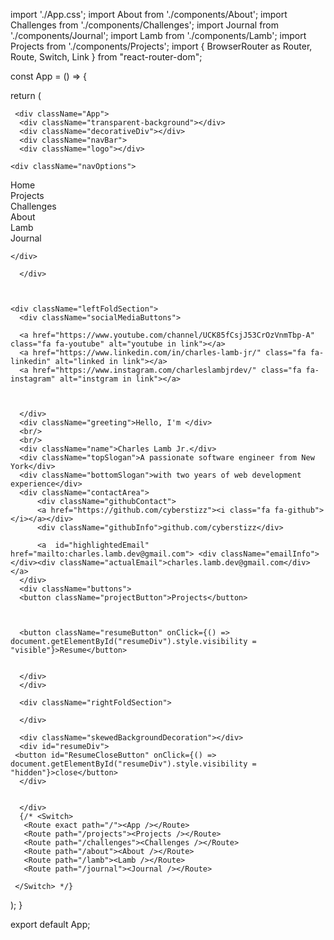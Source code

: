 import './App.css';
import About from './components/About';
import Challenges from './components/Challenges';
import Journal from './components/Journal';
import Lamb from './components/Lamb';
import Projects from './components/Projects';
import { BrowserRouter as Router, Route, Switch, Link } from "react-router-dom";

const App = () => {  

  return (
    <Router>
    
     
     <div className="App">
      <div className="transparent-background"></div>
      <div className="decorativeDiv"></div>
      <div className="navBar">
      <div className="logo"></div>

    <div className="navOptions">
      
   <div className="home">Home</div>
   <div className="projects">Projects</div>
   <div className="challenges">Challenges</div>
   <div className="about">About</div>
   <div className="lamb">Lamb</div>
   <div className="journal">Journal</div>
  
    </div>

      </div>

    
      
    <div className="leftFoldSection">
      <div className="socialMediaButtons">

      <a href="https://www.youtube.com/channel/UCK85fCsjJ53CrOzVnmTbp-A" class="fa fa-youtube" alt="youtube in link"></a>
      <a href="https://www.linkedin.com/in/charles-lamb-jr/" class="fa fa-linkedin" alt="linked in link"></a>
      <a href="https://www.instagram.com/charleslambjrdev/" class="fa fa-instagram" alt="instgram in link"></a>



      </div>
      <div className="greeting">Hello, I'm </div> 
      <br/>
      <br/>
      <div className="name">Charles Lamb Jr.</div>
      <div className="topSlogan">A passionate software engineer from New York</div>
      <div className="bottomSlogan">with two years of web development experience</div>
      <div className="contactArea">
          <div className="githubContact">
          <a href="https://github.com/cyberstizz"><i class="fa fa-github"></i></a></div>
          <div className="githubInfo">github.com/cyberstizz</div>
      
          <a  id="highlightedEmail" href="mailto:charles.lamb.dev@gmail.com"> <div className="emailInfo"></div><div className="actualEmail">charles.lamb.dev@gmail.com</div></a>
      </div>
      <div className="buttons">
      <button className="projectButton">Projects</button>


      
      <button className="resumeButton" onClick={() => document.getElementById("resumeDiv").style.visibility = "visible"}>Resume</button>


      </div>
      </div>
     
      <div className="rightFoldSection">

      </div>

      <div className="skewedBackgroundDecoration"></div>
      <div id="resumeDiv">
     <button id="ResumeCloseButton" onClick={() => document.getElementById("resumeDiv").style.visibility = "hidden"}>close</button>
      </div>


      </div>
      {/* <Switch>
       <Route exact path="/"><App /></Route>
       <Route path="/projects"><Projects /></Route>
       <Route path="/challenges"><Challenges /></Route>
       <Route path="/about"><About /></Route>
       <Route path="/lamb"><Lamb /></Route>
       <Route path="/journal"><Journal /></Route>

     </Switch> */}



    
</Router>
  );
  }

export default App;
